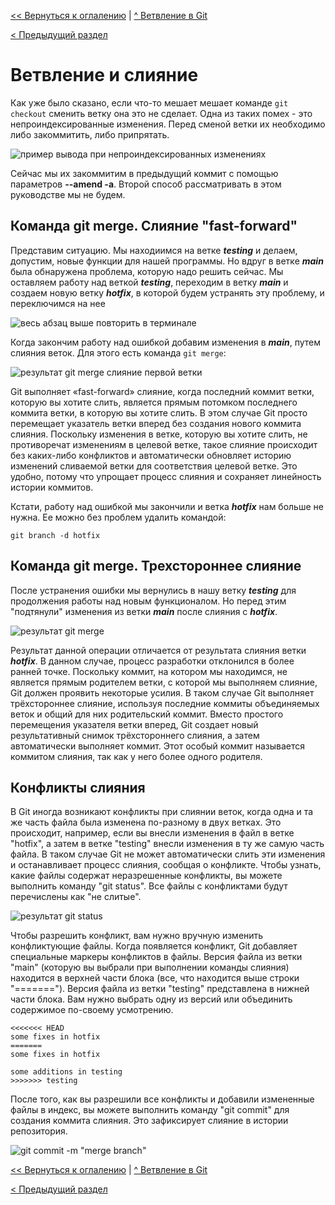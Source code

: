[<< Вернуться к оглалению](README.md) | [^ Ветвление в Git](section09.md)

[< Предыдущий раздел](section09-1.md)

Ветвление и слияние
===================

Как уже было сказано, если что-то мешает мешает команде `git checkout` сменить ветку она это не сделает. Одна из таких помех - это непроиндексированные изменения. Перед сменой ветки их необходимо либо закоммитить, либо припрятать. 

![пример вывода при непроиндексированных изменениях]()

Сейчас мы их закоммитим в предыдущий коммит с помощью параметров __--amend -a__. Второй способ рассматривать в этом руководстве мы не будем. 


Команда git merge. Слияние "fast-forward"
-----------------------------------------

Представим ситуацию. Мы находиимся на ветке ___testing___ и делаем, допустим, новые функции для нашей программы. Но вдруг в ветке ___main___ была обнаружена проблема, которую надо решить сейчас. Мы оставляем работу над веткой ___testing___, переходим в ветку ___main___ и создаем новую ветку ___hotfix___, в которой будем устранять эту проблему, и переключимся на нее

![весь абзац выше повторить в терминале]()

Когда закончим работу над ошибкой добавим изменения в ___main___, путем слияния веток. Для этого есть команда `git merge`:

![результат git merge слияние первой ветки]()

Git выполняет «fast-forward» слияние, когда последний коммит ветки, которую вы хотите слить, является прямым потомком последнего коммита ветки, в которую вы хотите слить. В этом случае Git просто перемещает указатель ветки вперед без создания нового коммита слияния. Поскольку изменения в ветке, которую вы хотите слить, не противоречат изменениям в целевой ветке, такое слияние происходит без каких-либо конфликтов и автоматически обновляет историю изменений сливаемой ветки для соответствия целевой ветке. Это удобно, потому что упрощает процесс слияния и сохраняет линейность истории коммитов.

Кстати, работу над ошибкой мы закончили и ветка ___hotfix___ нам больше не нужна. Ее можно без проблем удалить командой:

```
git branch -d hotfix
```

Команда git merge. Трехстороннее слияние
-----------------------------------------

После устранения ошибки мы вернулись в нашу ветку ___testing___ для продолжения работы над новым функционалом. Но перед этим "подтянули" изменения из ветки ___main___ после слияния с ___hotfix___. 

![результат git merge]()

Результат данной операции отличается от результата слияния ветки ___hotfix___. В данном случае, процесс разработки отклонился в более ранней точке. Поскольку коммит, на котором мы находимся, не является прямым родителем ветки, с которой мы выполняем слияние, Git должен проявить некоторые усилия. В таком случае Git выполняет трёхстороннее слияние, используя последние коммиты объединяемых веток и общий для них родительский коммит. Вместо простого перемещения указателя ветки вперед, Git создает новый результативный снимок трёхстороннего слияния, а затем автоматически выполняет коммит. Этот особый коммит называется коммитом слияния, так как у него более одного родителя.

Конфликты слияния
-----------------

В Git иногда возникают конфликты при слиянии веток, когда одна и та же часть файла была изменена по-разному в двух ветках. Это происходит, например, если вы внесли изменения в файл в ветке "hotfix", а затем в ветке "testing" внесли изменения в ту же самую часть файла. В таком случае Git не может автоматически слить эти изменения и останавливает процесс слияния, сообщая о конфликте.
Чтобы узнать, какие файлы содержат неразрешенные конфликты, вы можете выполнить команду "git status". Все файлы с конфликтами будут перечислены как "не слитые".

![результат git status]()

Чтобы разрешить конфликт, вам нужно вручную изменить конфликтующие файлы. Когда появляется конфликт, Git добавляет специальные маркеры конфликтов в файлы. Версия файла из ветки "main" (которую вы выбрали при выполнении команды слияния) находится в верхней части блока (все, что находится выше строки "======="). Версия файла из ветки "testing" представлена в нижней части блока. Вам нужно выбрать одну из версий или объединить содержимое по-своему усмотрению.

```
<<<<<<< HEAD
some fixes in hotfix
=======
some fixes in hotfix

some additions in testing
>>>>>>> testing
```

После того, как вы разрешили все конфликты и добавили измененные файлы в индекс, вы можете выполнить команду "git commit" для создания коммита слияния. Это зафиксирует слияние в истории репозитория.

![git commit -m "merge branch"]()

[<< Вернуться к оглалению](README.md) | [^ Ветвление в Git](section09.md)

[< Предыдущий раздел](section09-1.md)